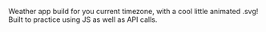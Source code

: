 Weather app build for you current timezone, with a cool little animated .svg! Built to practice using JS as well as API calls.